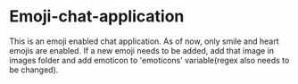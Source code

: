 # Emoji-chat-application

This is an emoji enabled chat application. As of now, only smile and heart emojis are enabled. If a new emoji needs to be added, add that image in images folder and add emoticon to 'emoticons' variable(regex also needs to be changed). 
